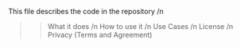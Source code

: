 This file describes the code in the repository /n
>> What it does /n
>> How to use it /n
>> Use Cases /n
>> License /n
>> Privacy (Terms and Agreement)
